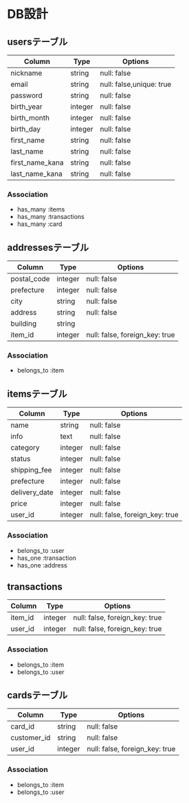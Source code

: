 # DB設計

## usersテーブル
| Column          | Type    | Options                  |
| --------------- | ------- | ------------------------ |
| nickname        | string  | null: false              |
| email           | string  | null: false,unique: true |
| password        | string  | null: false              |
| birth_year      | integer | null: false              |
| birth_month     | integer | null: false              |
| birth_day       | integer | null: false              |
| first_name      | string  | null: false              |
| last_name       | string  | null: false              |
| first_name_kana | string  | null: false              |
| last_name_kana  | string  | null: false              |
### Association
- has_many :items
- has_many :transactions
- has_many :card

## addressesテーブル
| Column      | Type    | Options                        |
| ----------- | ------- | ------------------------------ |
| postal_code | integer | null: false                    |
| prefecture  | integer | null: false                    |
| city        | string  | null: false                    |
| address     | string  | null: false                    |
| building    | string  |                                |
| item_id     | integer | null: false, foreign_key: true |
### Association
- belongs_to :item

## itemsテーブル
| Column        | Type    | Options                        |
| ------------- | ------- | ------------------------------ |
| name          | string  | null: false                    |
| info          | text    | null: false                    |
| category      | integer | null: false                    |
| status        | integer | null: false                    |
| shipping_fee  | integer | null: false                    |
| prefecture    | integer | null: false                    |
| delivery_date | integer | null: false                    |
| price         | integer | null: false                    |
| user_id       | integer | null: false, foreign_key: true | <!-- <売り手> --> |
### Association
- belongs_to :user
- has_one :transaction
- has_one :address

## transactions  
| Column  | Type    | Options                        |
| ------- | ------- | ------------------------------ |
| item_id | integer | null: false, foreign_key: true |
| user_id | integer | null: false, foreign_key: true | <!-- <買い手> --> |
### Association
- belongs_to :item
- belongs_to :user

## cardsテーブル
| Column      | Type    | Options                        |
| ----------- | ------- | ------------------------------ |
| card_id     | string  | null: false                    |
| customer_id | string  | null: false                    |
| user_id     | integer | null: false, foreign_key: true |
### Association
- belongs_to :item
- belongs_to :user
